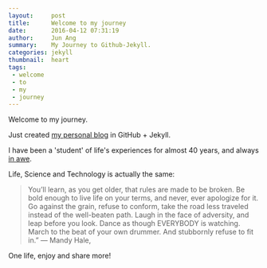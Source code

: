 ```yaml
---
layout:     post
title:      Welcome to my journey
date:       2016-04-12 07:31:19
author:     Jun Ang
summary:    My Journey to Github-Jekyll.
categories: jekyll
thumbnail:  heart
tags:
 - welcome
 - to
 - my
 - journey
---
```


Welcome to my journey.

Just created [my personal blog][1] in GitHub + Jekyll.

I have been a 'student' of life's experiences for almost 40 years, and always [in awe][2].

Life, Science and Technology is actually the same:

> You’ll learn, as you get older, that rules are made to be broken. Be bold enough to live life on your terms, and never, ever apologize for it. Go against the grain, refuse to conform, take the road less traveled instead of the well-beaten path. Laugh in the face of adversity, and leap before you look. Dance as though EVERYBODY is watching. March to the beat of your own drummer. And stubbornly refuse to fit in.”
― Mandy Hale,

One life, enjoy and share more!

[1]: http://junang3.github.io/
[2]: http://idioms.thefreedictionary.com/in+awe
